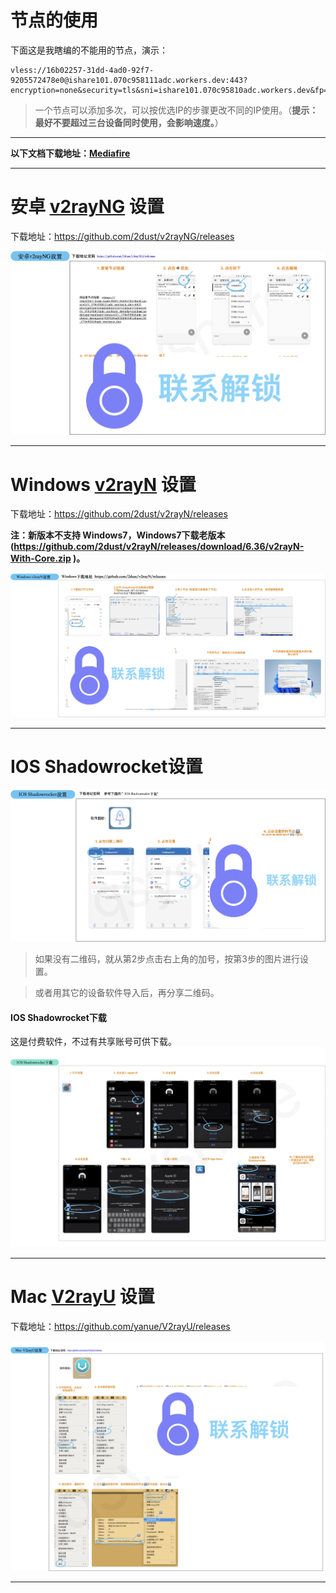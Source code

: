 
# 节点的使用
下面这是我瞎编的不能用的节点，演示：
```
vless://16b02257-31dd-4ad0-92f7-9205572478e0@ishare101.070c958111adc.workers.dev:443?encryption=none&security=tls&sni=ishare101.070c95810adc.workers.dev&fp=randomized&type=ws&host=ishare101.070c95810adc.workers.dev&path=%2F%3Fed%3D2048#ishare101.070c95810adc.workers.dev

```
> 一个节点可以添加多次，可以按优选IP的步骤更改不同的IP使用。（**提示：最好不要超过三台设备同时使用，会影响速度。**）

-------

**以下文档下载地址：[Mediafire](https://www.mediafire.com/file/uksnjsch26ojnni/%25E9%2580%259A%25E7%2594%25A8%25E8%25AE%25BE%25E5%25A4%2587%25E8%258A%2582%25E7%2582%25B9%25E8%25AE%25BE%25E7%25BD%25AE%25E6%2595%2599%25E7%25A8%258B%25EF%25BC%2588%25E5%25AE%2589%25E5%258D%2593%25E3%2580%2581ios%25E3%2580%2581Mac%25E3%2580%2581Windows%25EF%25BC%2589.pdf/file)**

-------

# 安卓 [v2rayNG](https://github.com/2dust/v2rayNG/releases) 设置 
下载地址：https://github.com/2dust/v2rayNG/releases

[![](usenodes/media/17205251445788.jpg)](https://www.facebook.com/aifenxiang.qsy?mibextid=LQQJ4d)


-------

# Windows [v2rayN](https://github.com/2dust/v2rayN/releases) 设置
下载地址：https://github.com/2dust/v2rayN/releases

<b>注：新版本不支持 Windows7，Windows7下载老版本(https://github.com/2dust/v2rayN/releases/download/6.36/v2rayN-With-Core.zip )。</b>

[![](usenodes/media/17205259972057.jpg)](https://www.facebook.com/aifenxiang.qsy?mibextid=LQQJ4d)

-------
# IOS Shadowrocket设置
[![](usenodes/media/17205259512168.jpg)](https://www.facebook.com/aifenxiang.qsy?mibextid=LQQJ4d)

> 如果没有二维码，就从第2步点击右上角的加号，按第3步的图片进行设置。

> 或者用其它的设备软件导入后，再分享二维码。

#### **IOS Shadowrocket下载** <!-- {docsify-ignore} -->
这是付费软件，不过有共享账号可供下载。
![](usenodes/media/17188071864100.jpg)

-------
# Mac [V2rayU](https://github.com/yanue/V2rayU/releases) 设置
下载地址：https://github.com/yanue/V2rayU/releases

[![](usenodes/media/17205258941630.jpg)](https://www.facebook.com/aifenxiang.qsy?mibextid=LQQJ4d)


-------
